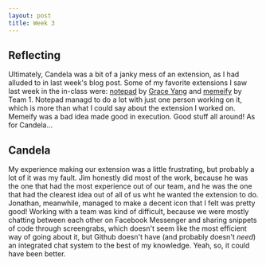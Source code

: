```yaml
---
layout: post
title: Week 3
---
```


## Reflecting
Ultimately, Candela was a bit of a janky mess of an extension, as I had alluded to in last week's blog post. Some of my favorite extensions I saw last week in the in-class were: [notepad](https://github.com/gracey715/notepad-team-3) by [Grace Yang](https://github.com/gracey715) and [memeify](https://github.com/nyu-ossd-s19/memeify-team-1) by Team 1. Notepad managd to do a lot with just one person working on it, which is more than what I could say about the extension I worked on. Memeify was a bad idea made good in execution. Good stuff all around! As for Candela...

## Candela
My experience making our extension was a little frustrating, but probably a lot of it was my fault. Jim honestly did most of the work, because he was the one that had the most experience out of our team, and he was the one that had the clearest idea out of all of us wht he wanted the extension to do. Jonathan, meanwhile, managed to make a decent icon that I felt was pretty good! Working with a team was kind of difficult, because we were mostly chatting between each other on Facebook Messenger and sharing snippets of code through screengrabs, which doesn't seem like the most efficient way of going about it, but Github doesn't have (and probably doesn't *need*) an integrated chat system to the best of my knowledge. Yeah, so, it could have been better.